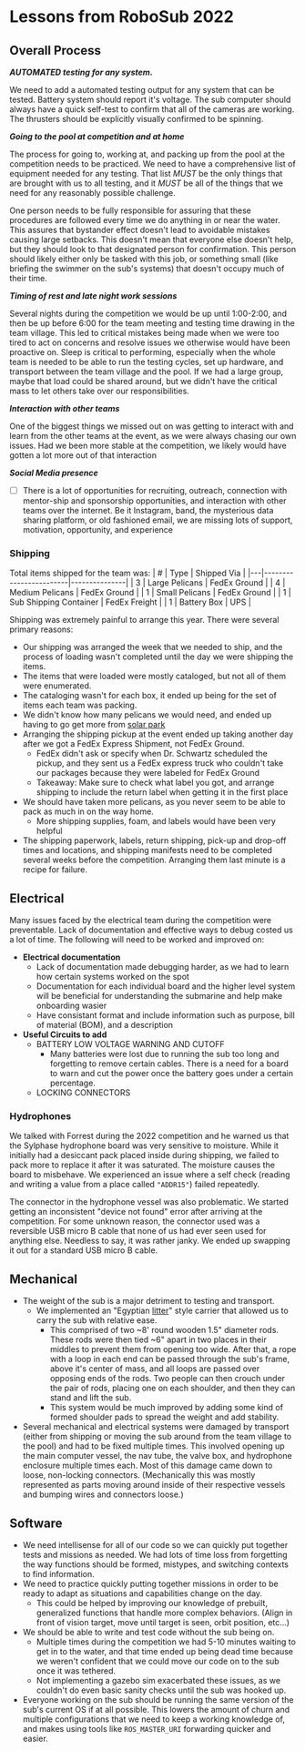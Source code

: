 # Lessons from RoboSub 2022

## Overall Process

***AUTOMATED testing for any system.***

We need to add a automated testing output for any system that can be tested. Battery system should report it's voltage. The sub computer should always have a quick self-test to confirm that all of the cameras are working. The thrusters should be explicitly visually confirmed to be spinning.


***Going to the pool at competition and at home***

The process for going to, working at, and packing up from the pool at the competition needs to be practiced.
We need to have a comprehensive list of equipment needed for any testing. That list *MUST* be the only things that are brought with us to all testing, and it *MUST* be all of the things that we need for any reasonably possible challenge.


One person needs to be fully responsible for assuring that these procedures are followed every time we do anything in or near the water. This assures that bystander effect doesn't lead to avoidable mistakes causing large setbacks. This doesn't mean that everyone else doesn't help, but they should look to that designated person for confirmation. This person should likely either only be tasked with this job, or something small (like briefing the swimmer on the sub's systems) that doesn't occupy much of their time.


***Timing of rest and late night work sessions***

Several nights during the competition we would be up until 1:00-2:00, and then be up before 6:00 for the team meeting and testing time drawing in the team village. This led to critical mistakes being made when we were too tired to act on concerns and resolve issues we otherwise would have been proactive on. Sleep is critical to performing, especially when the whole team is needed to be able to run the testing cycles, set up hardware, and transport between the team village and the pool. If we had a large group, maybe that load could be shared around, but we didn't have the critical mass to let others take over our responsibilities.


***Interaction with other teams***

One of the biggest things we missed out on was getting to interact with and learn from the other teams at the event, as we were always chasing our own issues. Had we been more stable at the competition, we likely would have gotten a lot more out of that interaction


***Social Media presence***

  * [ ] There is a lot of opportunities for recruiting, outreach, connection with mentor-ship and sponsorship opportunities, and interaction with other teams over the internet. Be it Instagram, band, the mysterious data sharing platform, or old fashioned email, we are missing lots of support, motivation, opportunity, and experience

### Shipping
Total items shipped for the team was:
| # | Type                   | Shipped Via   |
|---|------------------------|---------------|
| 3 | Large Pelicans         | FedEx Ground  |
| 4 | Medium Pelicans        | FedEx Ground  |
| 1 | Small Pelicans         | FedEx Ground  |
| 1 | Sub Shipping Container | FedEx Freight |
| 1 | Battery Box            | UPS           |

Shipping was extremely painful to arrange this year. There were several primary reasons:
 - Our shipping was arranged the week that we needed to ship, and the process of loading wasn't completed until the day we were shipping the items.
 - The items that were loaded were mostly cataloged, but not all of them were enumerated.
 - The cataloging wasn't for each box, it ended up being for the set of items each team was packing.
 - We didn't know how many pelicans we would need, and ended up having to go get more from [solar park](../../infrastructure/solar_park)
 - Arranging the shipping pickup at the event ended up taking another day after we got a FedEx Express Shipment, not FedEx Ground.
   - FedEx didn't ask or specify when Dr. Schwartz scheduled the pickup, and they sent us a FedEx express truck who couldn't take our packages because they were labeled for FedEx Ground
   - Takeaway: Make sure to check what label you got, and arrange shipping to include the return label when getting it in the first place
 - We should have taken more pelicans, as you never seem to be able to pack as much in on the way home.
   - More shipping supplies, foam, and labels would have been very helpful
 - The shipping paperwork, labels, return shipping, pick-up and drop-off times and locations, and shipping manifests need to be completed several weeks before the competition. Arranging them last minute is a recipe for failure.

## Electrical

Many issues faced by the electrical team during the competition were preventable. Lack of documentation and effective ways to debug costed us a lot of time. The following will need to be worked and improved on:

- **Electrical documentation**
  - Lack of documentation made debugging harder, as we had to learn how certain systems worked on the spot
  - Documentation for each individual board and the higher level system will be beneficial for understanding the submarine and help make onboarding wasier
  - Have consistant format and include information such as purpose, bill of material (BOM), and a description
- **Useful Circuits to add**
  - BATTERY LOW VOLTAGE WARNING AND CUTOFF
    - Many batteries were lost due to running the sub too long and forgetting to remove certain cables. There is a need for a board to warn and cut the power once the battery goes under a certain percentage. 
  - LOCKING CONNECTORS

### Hydrophones

We talked with Forrest during the 2022 competition and he warned us that the Sylphase hydrophone board was very sensitive to moisture. While it initially had a desiccant pack placed inside during shipping, we failed to pack more to replace it after it was saturated.
The moisture causes the board to misbehave. We experienced an issue where a self check (reading and writing a value from a place called `"ADDR15"`) failed repeatedly.


The connector in the hydrophone vessel was also problematic.
We started getting an inconsistent "device not found" error after arriving at the competition.
For some unknown reason, the connector used was a reversible USB micro B cable that none of us had ever seen used for anything else. Needless to say, it was rather janky. We ended up swapping it out for a standard USB micro B cable.


## Mechanical

- The weight of the sub is a major detriment to testing and transport.
  - We implemented an "Egyptian [litter](https://en.wikipedia.org/wiki/Litter_(vehicle))" style carrier that allowed us to carry the sub with relative ease.
      - This comprised of two ~8' round wooden 1.5" diameter rods. These rods were then tied ~6" apart in two places in their middles to prevent them from opening too wide. After that, a rope with a loop in each end can be passed through the sub's frame, above it's center of mass, and all loops are passed over opposing ends of the rods. Two people can then crouch under the pair of rods, placing one on each shoulder, and then they can stand and lift the sub.
      - This system would be much improved by adding some kind of formed shoulder pads to spread the weight and add stability.
- Several mechanical and electrical systems were damaged by transport (either from shipping or moving the sub around from the team village to the pool) and had to be fixed multiple times. This involved opening up the main computer vessel, the nav tube, the valve box, and hydrophone enclosure multiple times each. Most of this damage came down to loose, non-locking connectors. (Mechanically this was mostly represented as parts moving around inside of their respective vessels and bumping wires and connectors loose.)


## Software

- We need intellisense for all of our code so we can quickly put together tests and missions as needed. We had lots of time loss from forgetting the way functions should be formed, mistypes, and switching contexts to find information.
- We need to practice quickly putting together missions in order to be ready to adapt as situations and capabilities change on the day.
  - This could be helped by improving our knowledge of prebuilt, generalized functions that handle more complex behaviors. (Align in front of vision target, move until target is seen, orbit position, etc...)
- We should be able to write and test code without the sub being on.
  - Multiple times during the competition we had 5-10 minutes waiting to get in to the water, and that time ended up being dead time because we weren't confident that we could move our code on to the sub once it was tethered.
  - Not implementing a gazebo sim exacerbated these issues, as we couldn't do even basic sanity checks until the sub was hooked up.
- Everyone working on the sub should be running the same version of the sub's current OS if at all possible. This lowers the amount of churn and multiple configurations that we need to keep a working knowledge of, and makes using tools like `ROS_MASTER_URI` forwarding quicker and easier.
